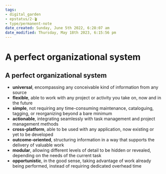 ```yaml
---
tags: 
- digital_garden
- epstatus/2-🪴
- type/permanent-note 
date_created: Sunday, June 5th 2022, 6:28:07 am
date_modified: Thursday, May 18th 2023, 6:15:56 pm
---
```

# A perfect organizational system
## A perfect organizational system
- **universal**, encompassing any conceivable kind of information from any source
- **flexible**, able to work with any project or activity you take on, now and in the future
- **simple**, not requiring any time-consuming maintenance, cataloguing, tagging, or reorganizing beyond a bare minimum
- **actionable**, integrating seamlessly with task management and project management methods
- **cross-platform**, able to be used with any application, now existing or yet to be developed
- **outcome-oriented**, structuring information in a way that supports the delivery of valuable work
- **modular**, allowing different levels of detail to be hidden or revealed, depending on the needs of the current task
- **opportunistic**, in the good sense, taking advantage of work already being performed, instead of requiring dedicated overhead time